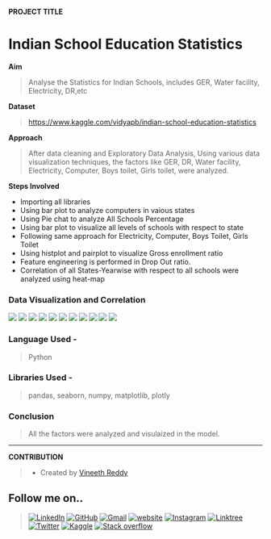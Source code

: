 **PROJECT TITLE**

# Indian School Education Statistics

**Aim**
>Analyse the Statistics for Indian Schools, includes GER, Water facility, Electricity, DR,etc

**Dataset**
>https://www.kaggle.com/vidyapb/indian-school-education-statistics

**Approach**
>After data cleaning and Exploratory Data Analysis, Using various data visualization techniques, the factors like GER, DR, Water facility, Electricity, Computer, Boys toilet, Girls toilet, were analyzed.

**Steps Involved**
- Importing all libraries
- Using bar plot to analyze computers in vaious states
- Using Pie chat to analyze All Schools Percentage
- Using bar plot to visualize all levels of schools with respect to state
- Following same approach for Electricity, Computer, Boys Toilet, Girls Toilet
- Using histplot and pairplot to visualize Gross enrollment ratio
- Feature engineering is performed in Drop Out ratio.
- Correlation of all States-Yearwise with respect to all schools were analyzed using heat-map


### Data Visualization and Correlation
<img src="https://github.com/snega16/ML-Crate/blob/snega16/Indian%20School%20Education%20Statistics/Images/comp_bar_plot">
<img src="https://github.com/snega16/ML-Crate/blob/snega16/Indian%20School%20Education%20Statistics/Images/pie_chart">
<img src="https://github.com/snega16/ML-Crate/blob/snega16/Indian%20School%20Education%20Statistics/Images/comp-tn.png">
<img src="https://github.com/snega16/ML-Crate/blob/snega16/Indian%20School%20Education%20Statistics/Images/water_bar_plot">
<img src="https://github.com/snega16/ML-Crate/blob/snega16/Indian%20School%20Education%20Statistics/Images/water_kerala.png">
<img src="https://github.com/snega16/ML-Crate/blob/snega16/Indian%20School%20Education%20Statistics/Images/elec_andhra.png">
<img src="https://github.com/snega16/ML-Crate/blob/snega16/Indian%20School%20Education%20Statistics/Images/boys_rajastan.png">
<img src="https://github.com/snega16/ML-Crate/blob/snega16/Indian%20School%20Education%20Statistics/Images/girls_tripura.png">
<img src="https://github.com/snega16/ML-Crate/blob/snega16/Indian%20School%20Education%20Statistics/Images/gross_hist.png">
<img src="https://github.com/snega16/ML-Crate/blob/snega16/Indian%20School%20Education%20Statistics/Images/gross_pair.png">
<img src="https://github.com/snega16/ML-Crate/blob/snega16/Indian%20School%20Education%20Statistics/Images/dropout_corr.png">

### Language Used - 
>Python
### Libraries Used -
>pandas, seaborn, numpy, matplotlib, plotly
### Conclusion
>All the factors were analyzed and visulaized in the model.
<hr>

**CONTRIBUTION**

>- Created by [Vineeth Reddy](https://linktr.ee/vineethreddy1997)

## Follow me on..
>[![LinkedIn](https://img.shields.io/badge/linkedin-%230077B5.svg?style=for-the-badge&logo=linkedin&logoColor=white)](https://www.linkedin.com/in/vineethreddy1997/)
[![GitHub](https://img.shields.io/badge/github-%23121011.svg?style=for-the-badge&logo=github&logoColor=white)](https://github.com/VineethReddy1997)
[![Gmail](https://img.shields.io/badge/Gmail-D14836?style=for-the-badge&logo=gmail&logoColor=white)](mailto:vineethreddywithds@gmail.com)
[![website](https://img.shields.io/badge/website-000000?style=for-the-badge&logo=About.me&logoColor=white)](https://vineethdata.github.io/)
[![Instagram](https://img.shields.io/badge/Instagram-E4405F?style=for-the-badge&logo=instagram&logoColor=white)](https://www.instagram.com/vineeth_reddy_2426/)
[![Linktree](https://img.shields.io/badge/linktree-39E09B?style=for-the-badge&logo=linktree&logoColor=white)](https://linktr.ee/vineethreddy1997)
[![Twitter](https://img.shields.io/badge/Twitter-1DA1F2?style=for-the-badge&logo=twitter&logoColor=white)](https://twitter.com/gangulavineeth1)
[![Kaggle](https://img.shields.io/badge/Kaggle-20BEFF?style=for-the-badge&logo=Kaggle&logoColor=white)](https://www.kaggle.com/vineethreddygangula)
[![Stack overflow](https://img.shields.io/badge/Stack_Overflow-FE7A16?style=for-the-badge&logo=stack-overflow&logoColor=white)](https://stackoverflow.com/users/18168904/vineeth-reddy-gangula)


